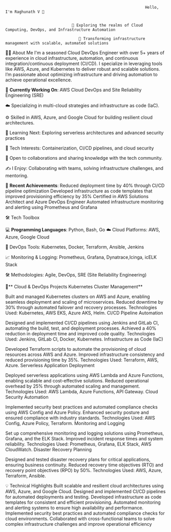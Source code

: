                                                                  Hello, I'm Raghunath V 👋


                                 🚀 Exploring the realms of Cloud Computing, DevOps, and Infrastructure Automation 

                                    🎯 Transforming infrastructure management with scalable, automated solutions

🧑‍💻 About Me I'm a seasoned Cloud DevOps Engineer with over 5+ years of experience in cloud infrastructure, automation, and continuous integration/continuous deployment (CI/CD). I specialize in leveraging tools like AWS, Azure, and Kubernetes to deliver robust and scalable solutions. I’m passionate about optimizing infrastructure and driving automation to achieve operational excellence.

🔭 **Currently Working On**: AWS Cloud DevOps and Site Reliability Engineering (SRE) 

☁️ Specializing in multi-cloud strategies and infrastructure as code (IaC).

⚙️ Skilled in AWS, Azure, and Google Cloud for building resilient cloud architectures. 

🌱 Learning Next: Exploring serverless architectures and advanced security practices 

🌟 Tech Interests: Containerization, CI/CD pipelines, and cloud security 

🌟 Open to collaborations and sharing knowledge with the tech community.

✍️ I Enjoy: Collaborating with teams, solving infrastructure challenges, and mentoring.

🎯 **Recent Achievements**: Reduced deployment time by 40% through CI/CD pipeline optimization Developed infrastructure as code templates that improved provisioning efficiency by 35% Certified in AWS Solutions Architect and Azure DevOps Engineer Automated infrastructure monitoring and alerting using Prometheus and Grafana 

🛠️ Tech Toolbox

💻 **Programming Languages**: Python, Bash, Go ☁️ Cloud Platforms: AWS, Azure, Google Cloud 

🔧 DevOps Tools: Kubernetes, Docker, Terraform, Ansible, Jenkins 

📈 Monitoring & Logging: Prometheus, Grafana, Dynatrace,Icinga, icELK Stack 

🛠️ Methodologies: Agile, DevOps, SRE (Site Reliability Engineering)

🏥** Cloud & DevOps Projects Kubernetes Cluster Management**

Built and managed Kubernetes clusters on AWS and Azure, enabling seamless deployment and scaling of microservices. Reduced downtime by 30% through automated failover and recovery processes. Technologies Used: Kubernetes, AWS EKS, Azure AKS, Helm. CI/CD Pipeline Automation

Designed and implemented CI/CD pipelines using Jenkins and GitLab CI, automating the build, test, and deployment processes. Achieved a 40% reduction in deployment time and improved code quality. Technologies Used: Jenkins, GitLab CI, Docker, Kubernetes. Infrastructure as Code (IaC)

Developed Terraform scripts to automate the provisioning of cloud resources across AWS and Azure. Improved infrastructure consistency and reduced provisioning time by 35%. Technologies Used: Terraform, AWS, Azure. Serverless Application Deployment

Deployed serverless applications using AWS Lambda and Azure Functions, enabling scalable and cost-effective solutions. Reduced operational overhead by 25% through automated scaling and management. Technologies Used: AWS Lambda, Azure Functions, API Gateway. Cloud Security Automation

Implemented security best practices and automated compliance checks using AWS Config and Azure Policy. Enhanced security posture and ensured compliance with industry standards. Technologies Used: AWS Config, Azure Policy, Terraform. Monitoring and Logging

Set up comprehensive monitoring and logging solutions using Prometheus, Grafana, and the ELK Stack. Improved incident response times and system reliability. Technologies Used: Prometheus, Grafana, ELK Stack, AWS CloudWatch. Disaster Recovery Planning

Designed and tested disaster recovery plans for critical applications, ensuring business continuity. Reduced recovery time objectives (RTO) and recovery point objectives (RPO) by 50%. Technologies Used: AWS, Azure, Terraform, Ansible.

💡 Technical Highlights Built scalable and resilient cloud architectures using AWS, Azure, and Google Cloud. Designed and implemented CI/CD pipelines for automated deployments and testing. Developed infrastructure as code templates for consistent and efficient provisioning. Automated monitoring and alerting systems to ensure high availability and performance. Implemented security best practices and automated compliance checks for cloud environments. Collaborated with cross-functional teams to solve complex infrastructure challenges and improve operational efficiency
